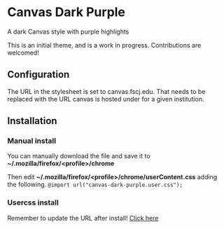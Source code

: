 # Canvas Dark Purple

A dark Canvas style with purple highlights

This is an initial theme, and is a work in progress. Contributions are welcomed!

## Configuration

The URL in the stylesheet is set to canvas.fscj.edu. That needs to be replaced
with the URL canvas is hosted under for a given institution.

## Installation

### Manual install
You can manually download the file and save it to
**~/.mozilla/firefox/\<profile\>/chrome**

Then edit **~/.mozilla/firefox/\<profile\>/chrome/userContent.css**
adding the following.
```@import url("canvas-dark-purple.user.css");```

### Usercss install
Remember to update the URL after install!
[Click here](https://raw.githubusercontent.com/Obsidian-StudiosInc/canvas-dark-purple/master/canvas-dark-purple.user.css)
